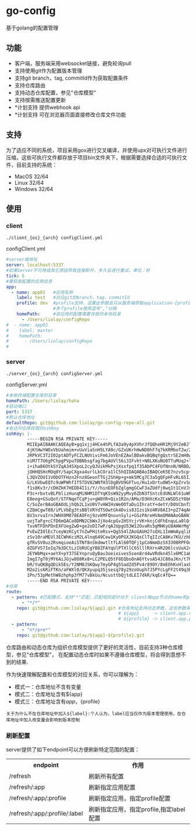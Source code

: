 # go-config
基于golang的配置管理
## 功能
* 客户端，服务端采用websocket链接，避免轮询pull
* 支持使用git作为配置版本管理
* 支持git branch，tag, commitId作为获取配置条件
* 支持仓库路由
* 支持动态仓库配置，参见"仓库模型"
* 支持按需推送配置更新
* *计划支持 提供webhook api
* *计划支持 可在浏览器页面直接修改仓库文件功能


## 支持
为了适应不同的系统，项目采用gox进行交叉编译，并使用upx对可执行文件进行压缩，这些可执行文件都存放于项目bin文件夹下，根据需要选择合适的可执行文件，目前支持的系统：
* MacOS 32/64
* Linux 32/64
* Windows 32/64

## 使用
### client
```
./client_{os}_{arch} configClient.yml
```
configClient.yml
```yaml
#server端地址
server: localhost:5337
#如果Server不可用或其它原因导致连接断开，多久会进行重试，单位：秒
tick: 5
#要获取配置的应用信息
app:
  - name: app01   #应用名称
    label: test   #对应git的branch，tag，commitId
    profile: dev  #profile支持，设置此参数会只从服务端获取application-{profile}之类的文件
                  #多个profile使用逗号","分隔
    homePath:     #该应用的配置需要存放的本地目录
      - /Users/liolay/configRepo
#  - name: app02   
#    label: master      
#    homePath:          
#      - /Users/liolay/configRepo
#


```

### server
```
./server_{os}_{arch} configServer.yml
```
configServer.yml
```yaml
#本地存储配置仓库的目录
homePath: /Users/liolay/haha
#启动端口
port: 5337
#默认仓库地址
defaultRepo: git@github.com:liolay/go-config-repo-all.git
#有访问仓库权限的sshKey
sshKey: |-
        -----BEGIN RSA PRIVATE KEY-----
        MIIEpAIBAAKCAQEAyB+gq1xjj4HCe4hPLfA3a9y4pXVhrJfQQheHR1Mj9Y2eBJTm
        4jKtHwYWOxVbUahmim+vUuVia5nH5LYA9c/GZxUKrhHwND0hF7q7kKRMboT2w/2J
        JRPkVC3T2I02ptADTyFCZLNUViviFm6JoVEnEZAwlBDakvBQBqYgQstrSE2mH8wN
        niM7T7U6gPChpgPVpuTOBNbsgfag7bgAUVl56i3IFvht+N0LXKuNU0TTuMUq2+lR
        i+iha86OtkSYZqA34SXpoL2cyQJUikMkPsjXsxfpq1f35AbPC4FUfNnnN/NRBD/2
        jOHHQSHcMOq0Y/SapCXgxa4urlLkCOra1lC5hQIDAQABAoIBAQCeK5E7nzv5cp+a
        L3QVZOUI1V0DOTFHzn2Fnz8GeonTTGj2ShHp+g+mk5MCg7C3a5gQFpHFvRL65IJ/
        G/LKVbwEQTc9uWPWhfIf5TDV82WNfH3lDgBVU9GFTus/Hu1xDrtu0WS+XpZrvSdm
        f1s8Kv3r/cDHZkK7HEDD4I1i/Y//hinEOFbZglgmgGCwF3aZUdfj0wq1t1CnVJsj
        P3c+rbxtvBLPblizHunqMiNHM1DTYqK5sW92yyMvy6ZbN3fSntcEdUNLWl61uWh1
        E0eeg+GSuQoY/STFNqeTCqPju+gW8YR+Qix1R2n/AMo/D3HXcKxZCxWSD5zY8bH0
        C/5oZerBAoGBAOdLjhQb2L1xU0V7vHWIHsWeOOTaDu1IhratY+detY/D0VCbnTXx
        CZQmCgwT88/iPLVbEg3tsBBlVRYdTSOwtGk4Dvis83Izs1kU4RV8AI3+pZ74qA6O
        8V3xrvaIrnJWHX0M078EAOFnj9zvkMFQnovnSyli+GSzPAreHVAmOMANAoGBAN1/
        uojTaFg+cCfD6mQACo8DMN2CbWxJjXo4cpGv2HSYcjrVK+knjCdFhEnquLa0lQ+u
        TxvNTFDhPDnEXFUegZwD+ge2oDI7wP/qAJUpgU53W12OvaRs5gMHKyU8AHWrMgYk
        PvEwZIOlEc7ceyWzKCyt7nZwPHiteRsv+QgSS4lZAoGAUH27sQXL1ImWmAyqliBL
        zSv10raMEUl3ECWhKciM2L4lnq649Cew1Ky0PGXJKGQsClTqIIzCA8Kv7KU/zhbV
        gfRvSV0uz2RsmqioeAiSTNf8nSkdmwtltfLAl60TQFj1pCoNmmDzSX3308RPFOdQ
        dZGFV57IoIq7b3DCtLzIbRUCgYB8ZFAYqUlPTXllC6SlllRXrn4R2D6lcsUuX2cQ
        JEYWbMqx+aeYX+pY37SEYnpruQyBau3oeioives5sen8r44wVRdkn45lx6MC1aKQ
        ImgI7gT0jMY6AiJGjw8O8Rx8+LC2PELQ5tF8EQboOnA6YtvsA54JC80aJKn/t7hO
        bR/YuQKBgQDik5Es/Y2NM0JSKQwy7myGP4g5SadZd5Pv4r89OY/8mEOhKvHlaxki
        M2o2is6RiFTKn/aFWXl0/QKXyupq35jsesq78y29zoUuph7J5PYcLgFF2t49q3B4
        1Pn/53pMethW8zhphp3fM77vBkUu/NcusttbQjtdLEI7dkR/kqEc4fQ==
        -----END RSA PRIVATE KEY-----
#仓库        
route:
  - pattern: #匹配模式，支持"*"匹配，匹配规则是针对于 client端app节点的name和profile属性的，即：{name}/{profile}
      - "*/*"
    repo: git@github.com:liolay/${app}.git #仓库地址支持动态参数，这些参数来自于client端app节点的name和profile属性
                                           # ${app}     -> client.app.name
                                           # ${profile} -> client.app.profile
  - pattern:
      - "n*/pro*"
    repo: git@github.com:liolay/${app}-${profile}.git

```
  仓库路由和动态仓库为组织仓库模型提供了更好的灵活性，目前支持3种仓库模型，参见"仓库模型"，
在配置动态仓库时如果不遵循仓库模型，将会得到意想不到的结果. 

  作为快速理解配置和仓库模型的对应关系，你可以理解为：
  
* 模式一：仓库地址不含有变量
* 模式二：仓库地址含有${app}
* 模式三：仓库地址含有${app}，${profile}

`关于为什么不在仓库地址中加入${label}:个人认为，label应当仅作为版本管理使用，在仓库地址中加入改变量会影响到版本控制`

### 刷新配置
server提供了如下endpoint可以方便刷新特定范围的配置：
<table>
    <tr>
        <th >endpoint</th>
        <th >作用</th>
    </tr>
        <tr>
            <td>/refresh</td>
            <td>刷新所有配置</td>
        </tr>
  <tr>
            <td>/refresh/:app</td>
            <td>刷新指定应用配置</td>
        </tr>   
  <tr>
            <td>/refresh/:app/:profile</td>
            <td>刷新指定应用，指定profile配置</td>
        </tr>   
  <tr>
            <td>/refresh/:app/:profile/:label</td>
            <td>刷新指定应用，指定profile,指定label配置</td>
        </tr>                     
</table>


